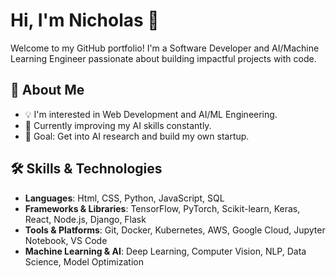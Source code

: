 # Hi, I'm Nicholas 👋

Welcome to my GitHub portfolio! I'm a Software Developer and AI/Machine Learning Engineer passionate about building impactful projects with code.

## 🚀 About Me
- 💡 I'm interested in Web Development and AI/ML Engineering.
- 🌱 Currently improving my AI skills constantly.
- 🎯 Goal: Get into AI research and build my own startup.

## 🛠 Skills & Technologies
- **Languages**: Html, CSS, Python, JavaScript, SQL
- **Frameworks & Libraries**: TensorFlow, PyTorch, Scikit-learn, Keras, React, Node.js, Django, Flask
- **Tools & Platforms**: Git, Docker, Kubernetes, AWS, Google Cloud, Jupyter Notebook, VS Code
- **Machine Learning & AI**: Deep Learning, Computer Vision, NLP, Data Science, Model Optimization

